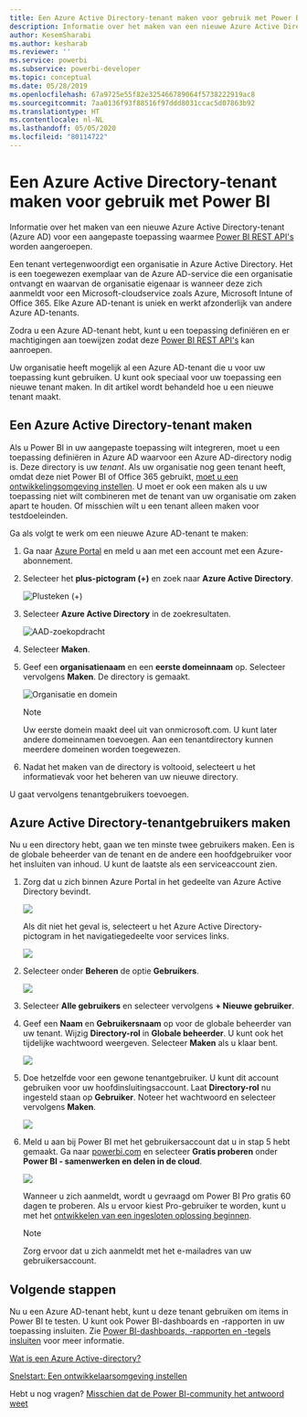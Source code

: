 ```yaml
---
title: Een Azure Active Directory-tenant maken voor gebruik met Power BI
description: Informatie over het maken van een nieuwe Azure Active Directory-tenant (Azure AD) voor een aangepaste toepassing waarmee Power BI REST API's worden aangeroepen.
author: KesemSharabi
ms.author: kesharab
ms.reviewer: ''
ms.service: powerbi
ms.subservice: powerbi-developer
ms.topic: conceptual
ms.date: 05/28/2019
ms.openlocfilehash: 67a9725e55f82e325466789064f5738222919ac8
ms.sourcegitcommit: 7aa0136f93f88516f97ddd8031ccac5d07863b92
ms.translationtype: HT
ms.contentlocale: nl-NL
ms.lasthandoff: 05/05/2020
ms.locfileid: "80114722"
---
```

# <a name="create-an-azure-active-directory-tenant-to-use-with-power-bi"></a>Een Azure Active Directory-tenant maken voor gebruik met Power BI

Informatie over het maken van een nieuwe Azure Active Directory-tenant (Azure AD) voor een aangepaste toepassing waarmee [Power BI REST API's](../automation/rest-api-reference.md) worden aangeroepen.

Een tenant vertegenwoordigt een organisatie in Azure Active Directory. Het is een toegewezen exemplaar van de Azure AD-service die een organisatie ontvangt en waarvan de organisatie eigenaar is wanneer deze zich aanmeldt voor een Microsoft-cloudservice zoals Azure, Microsoft Intune of Office 365. Elke Azure AD-tenant is uniek en werkt afzonderlijk van andere Azure AD-tenants.

Zodra u een Azure AD-tenant hebt, kunt u een toepassing definiëren en er machtigingen aan toewijzen zodat deze [Power BI REST API's](../automation/rest-api-reference.md) kan aanroepen.

Uw organisatie heeft mogelijk al een Azure AD-tenant die u voor uw toepassing kunt gebruiken. U kunt ook speciaal voor uw toepassing een nieuwe tenant maken. In dit artikel wordt behandeld hoe u een nieuwe tenant maakt.

## <a name="create-an-azure-active-directory-tenant"></a>Een Azure Active Directory-tenant maken

Als u Power BI in uw aangepaste toepassing wilt integreren, moet u een toepassing definiëren in Azure AD waarvoor een Azure AD-directory nodig is. Deze directory is uw *tenant*. Als uw organisatie nog geen tenant heeft, omdat deze niet Power BI of Office 365 gebruikt, [moet u een ontwikkelingsomgeving instellen](https://docs.microsoft.com/azure/active-directory/develop/active-directory-howto-tenant). U moet er ook een maken als u uw toepassing niet wilt combineren met de tenant van uw organisatie om zaken apart te houden. Of misschien wilt u een tenant alleen maken voor testdoeleinden.

Ga als volgt te werk om een nieuwe Azure AD-tenant te maken:

1. Ga naar [Azure Portal](https://portal.azure.com) en meld u aan met een account met een Azure-abonnement.

2. Selecteer het **plus-pictogram (+)** en zoek naar **Azure Active Directory**.

    ![Plusteken (+)](media/create-an-azure-active-directory-tenant/new-directory.png)

3. Selecteer **Azure Active Directory** in de zoekresultaten.

    ![AAD-zoekopdracht](media/create-an-azure-active-directory-tenant/new-directory2.png)

4. Selecteer **Maken**.

5. Geef een **organisatienaam** en een **eerste domeinnaam** op. Selecteer vervolgens **Maken**. De directory is gemaakt.

    ![Organisatie en domein](media/create-an-azure-active-directory-tenant/organization-and-domain.png)

   > [!NOTE]
   > Uw eerste domein maakt deel uit van onmicrosoft.com. U kunt later andere domeinnamen toevoegen. Aan een tenantdirectory kunnen meerdere domeinen worden toegewezen.

6. Nadat het maken van de directory is voltooid, selecteert u het informatievak voor het beheren van uw nieuwe directory.

U gaat vervolgens tenantgebruikers toevoegen.

## <a name="create-azure-active-directory-tenant-users"></a>Azure Active Directory-tenantgebruikers maken

Nu u een directory hebt, gaan we ten minste twee gebruikers maken. Een is de globale beheerder van de tenant en de andere een hoofdgebruiker voor het insluiten van inhoud. U kunt de laatste als een serviceaccount zien.

1. Zorg dat u zich binnen Azure Portal in het gedeelte van Azure Active Directory bevindt.

    ![](media/create-an-azure-active-directory-tenant/aad-flyout.png)

    Als dit niet het geval is, selecteert u het Azure Active Directory-pictogram in het navigatiegedeelte voor services links.

    ![](media/create-an-azure-active-directory-tenant/aad-service.png)

2. Selecteer onder **Beheren** de optie **Gebruikers**.

    ![](media/create-an-azure-active-directory-tenant/users-and-groups.png)

3. Selecteer **Alle gebruikers** en selecteer vervolgens **+ Nieuwe gebruiker**.

4. Geef een **Naam** en **Gebruikersnaam** op voor de globale beheerder van uw tenant. Wijzig **Directory-rol** in **Globale beheerder**. U kunt ook het tijdelijke wachtwoord weergeven. Selecteer **Maken** als u klaar bent.

    ![](media/create-an-azure-active-directory-tenant/global-admin.png)

5. Doe hetzelfde voor een gewone tenantgebruiker. U kunt dit account gebruiken voor uw hoofdinsluitingsaccount. Laat **Directory-rol** nu ingesteld staan op **Gebruiker**. Noteer het wachtwoord en selecteer vervolgens **Maken**.

    ![](media/create-an-azure-active-directory-tenant/pbiembed-user.png)

6. Meld u aan bij Power BI met het gebruikersaccount dat u in stap 5 hebt gemaakt. Ga naar [powerbi.com](https://powerbi.microsoft.com/get-started/) en selecteer **Gratis proberen** onder **Power BI - samenwerken en delen in de cloud**.

    ![](media/create-an-azure-active-directory-tenant/try-powerbi-free.png)

    Wanneer u zich aanmeldt, wordt u gevraagd om Power BI Pro gratis 60 dagen te proberen. Als u ervoor kiest Pro-gebruiker te worden, kunt u met het [ontwikkelen van een ingesloten oplossing beginnen](embed-sample-for-customers.md).

   > [!NOTE]
   > Zorg ervoor dat u zich aanmeldt met het e-mailadres van uw gebruikersaccount.

## <a name="next-steps"></a>Volgende stappen

Nu u een Azure AD-tenant hebt, kunt u deze tenant gebruiken om items in Power BI te testen. U kunt ook Power BI-dashboards en -rapporten in uw toepassing insluiten. Zie [Power BI-dashboards, -rapporten en -tegels insluiten](embed-sample-for-customers.md) voor meer informatie.

[Wat is een Azure Active-directory?](https://docs.microsoft.com/azure/active-directory/active-directory-whatis) 
 
[Snelstart: Een ontwikkelaarsomgeving instellen](https://docs.microsoft.com/azure/active-directory/develop/active-directory-howto-tenant)  

Hebt u nog vragen? [Misschien dat de Power BI-community het antwoord weet](https://community.powerbi.com/)
